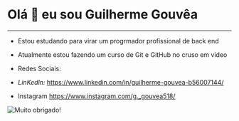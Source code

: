 # Olá 👋 eu sou Guilherme Gouvêa 
---
-  Estou estudando para virar um progrmador profissional de back end 

-   Atualmente estou fazendo um curso de Git e GitHub no cruso em vídeo

-   Redes Sociais:

-   *LinKedln:* https://www.linkedin.com/in/guilherme-gouvea-b56007144/

-   Instagram https://www.instagram.com/g._gouvea518/

   ![Muito obrigado!](https://github.com/guilhermegouvea518/guilhermegouvea518/assets/139186184/5136d49d-6ff9-413e-9633-36fe8532cd76)

<!---
guilhermegouvea518/guilhermegouvea518 is a ✨ special ✨ repository because its `README.md` (this file) appears on your GitHub profile.
You can click the Preview link to take a look at your changes.
--->
